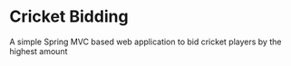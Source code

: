 # Cricket Bidding
 A simple Spring MVC based web application to bid cricket players by the highest amount
